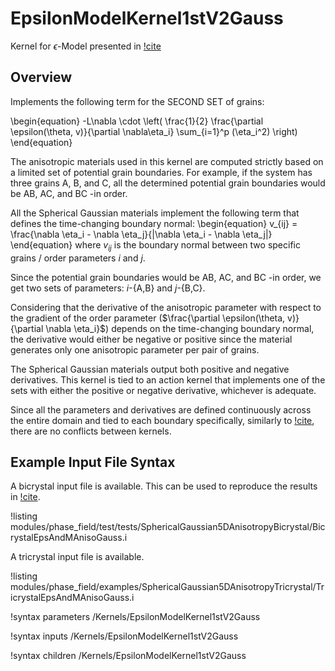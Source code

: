 # EpsilonModelKernel1stV2Gauss

Kernel for $\epsilon$-Model presented in [!cite](YEO2024127508)

## Overview

Implements the following term for the SECOND SET of grains:

\begin{equation}
-L\nabla \cdot \left( \frac{1}{2} \frac{\partial \epsilon(\theta, v)}{\partial \nabla\eta_i} \sum_{i=1}^p (\eta_i^2) \right)
\end{equation}

The anisotropic materials used in this kernel are computed strictly based on a limited set of potential grain boundaries. For example, if the system has three grains A, B, and C, all the determined potential grain boundaries would be AB, AC, and BC -in order.

All the Spherical Gaussian materials implement the following term that defines the time-changing boundary normal:
\begin{equation}
v_{ij} = \frac{\nabla \eta_i - \nabla \eta_j}{\|\nabla \eta_i - \nabla \eta_j\|}
\end{equation}
where $v_{ij}$ is the boundary normal between two specific grains / order  parameters $i$ and $j$.

Since the potential grain boundaries would be AB, AC, and BC -in order, we get two sets of parameters: $i$-{A,B} and $j$-{B,C}.

Considering that the derivative of the anisotropic parameter with respect to the gradient of the order parameter ($\frac{\partial \epsilon(\theta, v)}{\partial \nabla \eta_i}$) depends on the time-changing boundary normal, the derivative would either be negative or positive since the material generates only one anisotropic parameter per pair of grains.

The Spherical Gaussian materials output both positive and negative derivatives. This kernel is tied to an action kernel that implements one of the sets with either the positive or negative derivative, whichever is adequate.

Since all the parameters and derivatives are defined continuously across the entire domain and tied to each boundary specifically, similarly to [!cite](MOELANS2022110592), there are no conflicts between kernels.


## Example Input File Syntax

A bicrystal input file is available. This can be used to reproduce the results in [!cite](YEO2024127508).

!listing modules/phase_field/test/tests/SphericalGaussian5DAnisotropyBicrystal/BicrystalEpsAndMAnisoGauss.i

A tricrystal input file is available.

!listing modules/phase_field/examples/SphericalGaussian5DAnisotropyTricrystal/TricrystalEpsAndMAnisoGauss.i


!syntax parameters /Kernels/EpsilonModelKernel1stV2Gauss

!syntax inputs /Kernels/EpsilonModelKernel1stV2Gauss

!syntax children /Kernels/EpsilonModelKernel1stV2Gauss
